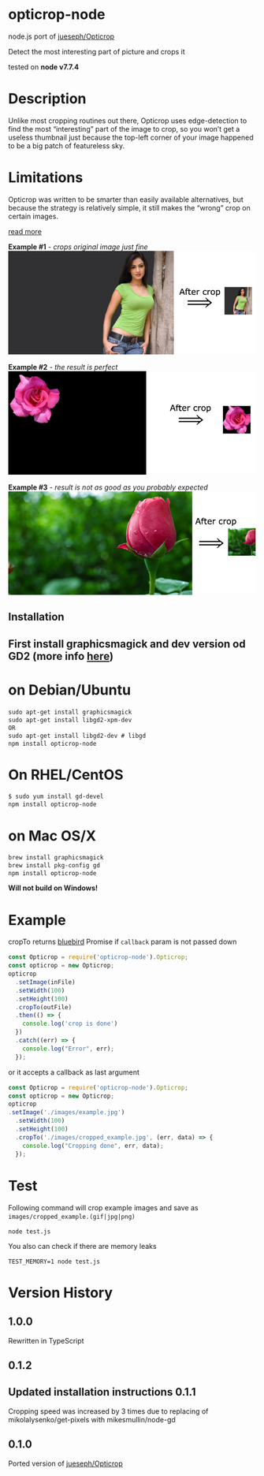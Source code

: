 opticrop-node
=============
node.js port of [jueseph/Opticrop](https://github.com/jueseph/Opticrop)

Detect the most interesting part of picture and crops it

tested on **node v7.7.4**

# Description
Unlike most cropping routines out there, Opticrop uses edge-detection to find the most “interesting” part of the image to crop, so you won’t get a useless thumbnail just because the top-left corner of your image happened to be a big patch of featureless sky.

# Limitations
Opticrop was written to be smarter than easily available alternatives, but because the strategy is relatively simple, it still makes the “wrong” crop on certain images.

[read more](https://diauxicshift.wordpress.com/2010/06/21/opticrop-content-aware-cropping-with-php-and-imagemagick/)


**Example #1** - *crops original image just fine*
![example1](images/how_it_works_1.jpg)

**Example #2** - *the result is perfect*
![example2](images/how_it_works_2.jpg)

**Example #3**  - *result is not as good as you probably expected*
![example3](images/how_it_works_3.jpg)

## Installation
First install graphicsmagick and dev version od GD2 (more info [here](https://www.npmjs.com/package/node-gd))
-------------
# on Debian/Ubuntu
```
sudo apt-get install graphicsmagick
sudo apt-get install libgd2-xpm-dev
OR
sudo apt-get install libgd2-dev # libgd
npm install opticrop-node
```

# On RHEL/CentOS
```
$ sudo yum install gd-devel
npm install opticrop-node
```

# on Mac OS/X
```
brew install graphicsmagick
brew install pkg-config gd
npm install opticrop-node
```

**Will not build on Windows!**

# Example
cropTo returns [bluebird](http://bluebirdjs.com/) Promise if `callback` param is not passed down
```JavaScript
const Opticrop = require('opticrop-node').Opticrop;
const opticrop = new Opticrop;
opticrop
  .setImage(inFile)
  .setWidth(100)
  .setHeight(100)
  .cropTo(outFile)
  .then(() => {
    console.log('crop is done')
  })
  .catch((err) => {
    console.log("Error", err);
  });
```

or it accepts a callback as last argument
```JavaScript
const Opticrop = require('opticrop-node').Opticrop;
const opticrop = new Opticrop;
opticrop
.setImage('./images/example.jpg')
  .setWidth(100)
  .setHeight(100)
  .cropTo('./images/cropped_example.jpg', (err, data) => {
    console.log("Cropping done", err, data);
  });
```



# Test
Following command will crop example images and save as `images/cropped_example.(gif|jpg|png)`
```
node test.js
```

You also can check if there are memory leaks
```
TEST_MEMORY=1 node test.js
```

Version History
===============
1.0.0
-----
Rewritten in TypeScript

0.1.2
-----
Updated installation instructions
0.1.1
-----
Cropping speed was increased by 3 times due to replacing of mikolalysenko/get-pixels with mikesmullin/node-gd

0.1.0
-----
Ported version of [jueseph/Opticrop](https://github.com/jueseph/Opticrop)
